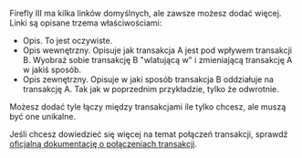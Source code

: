 Firefly III ma kilka linków domyślnych, ale zawsze możesz dodać więcej. Linki są opisane trzema właściwościami:

* Opis. To jest oczywiste.
* Opis wewnętrzny. Opisuje jak transakcja A jest pod wpływem transakcji B. Wyobraź sobie transakcję B "wlatującą w" i zmieniającą transakcję A w jakiś sposób.
* Opis zewnętrzny. Opisuje w jaki sposób transakcja B oddziałuje na transakcję A. Tak jak w poprzednim przykładzie, tylko że odwrotnie.

Możesz dodać tyle łączy między transakcjami ile tylko chcesz, ale muszą być one unikalne.

Jeśli chcesz dowiedzieć się więcej na temat połączeń transakcji, sprawdź [oficjalną dokumentację o połączeniach transakcji](https://firefly-iii.readthedocs.io/en/latest/advanced/links.html).